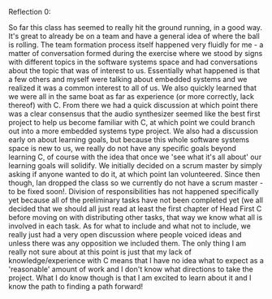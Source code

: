 Reflection 0:

So far this class has seemed to really hit the ground running, in a good way.  It's great to already be on a team and have a general idea of where the ball is rolling.  The team formation process itself happened very fluidly for me - a matter of conversation formed during the exercise where we stood by signs with different topics in the software systems space and had conversations about the topic that was of interest to us.  Essentially what happened is that a few others and myself were talking about embedded systems and we realized it was a common interest to all of us.  We also quickly learned that we were all in the same boat as far as experience (or more correctly, lack thereof) with C.  From there we had a quick discussion at which point there was a clear consensus that the audio synthesizer seemed like the best first project to help us become familiar with C, at which point we could branch out into a more embedded systems type project.  We also had a discussion early on about learning goals, but because this whole software systems space is new to us, we really do not have any specific goals beyond learning C, of course with the idea that once we 'see what it's all about' our learning goals will solidify.  We initially decided on a scrum master by simply asking if anyone wanted to do it, at which point Ian volunteered.  Since then though, Ian dropped the class so we currently do not have a scrum master - to be fixed soon!.  Division of responsibilities has not happened specifically yet because all of the preliminary tasks have not been completed yet (we all decided that we should all just read at least the first chapter of Head First C before moving on with distributing other tasks, that way we know what all is involved in each task.  As for what to include and what not to include, we really just had a very open discussion where people voiced ideas and unless there was any opposition we included them.  The only thing I am really not sure about at this point is just that my lack of knowledge/experience with C means that I have no idea what to expect as a 'reasonable' amount of work and I don't know what directions to take the project.  What I do know though is that I am excited to learn about it and I know the path to finding a path forward!
